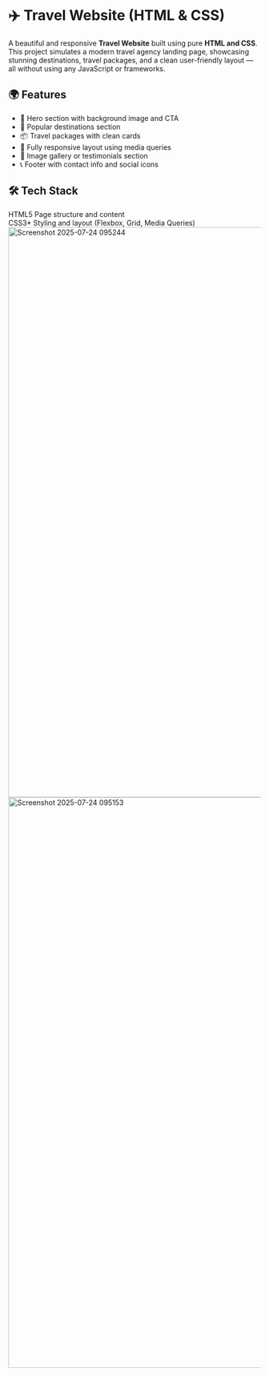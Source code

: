 
# ✈️ Travel Website (HTML & CSS)

A beautiful and responsive **Travel Website** built using pure **HTML and CSS**. This project simulates a modern travel agency landing page, showcasing stunning destinations, travel packages, and a clean user-friendly layout — all without using any JavaScript or frameworks.

## 🌍 Features

- 🧭 Hero section with background image and CTA
- 🧳 Popular destinations section
- 📦 Travel packages with clean cards
- 📱 Fully responsive layout using media queries
- 🌇 Image gallery or testimonials section
- 📞 Footer with contact info and social icons

## 🛠️ Tech Stack

 HTML5   Page structure and content   
 CSS3*   Styling and layout (Flexbox, Grid, Media Queries) 
<img width="2122" height="1139" alt="Screenshot 2025-07-24 095244" src="https://github.com/user-attachments/assets/22ced2a6-d963-4595-bbca-564a32ace554" />
<img width="2127" height="1140" alt="Screenshot 2025-07-24 095153" src="https://github.com/user-attachments/assets/10d0216e-dce4-4f42-8cc6-13e7369d8dd1" />

